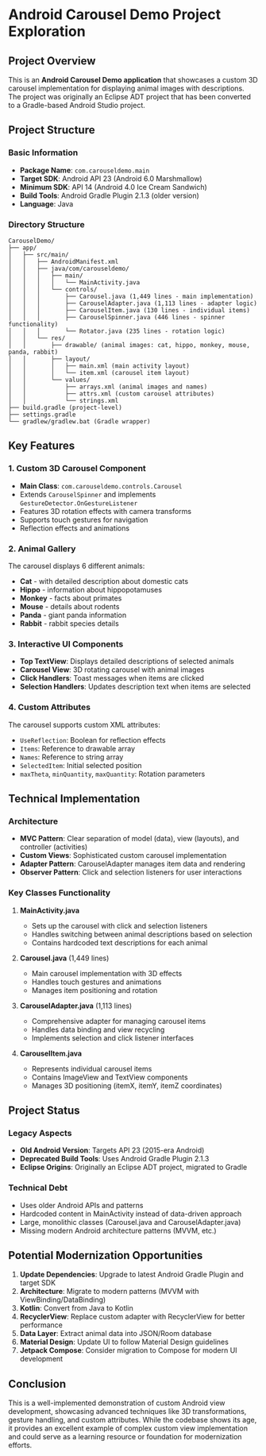 # Android Carousel Demo Project Exploration

## Project Overview

This is an **Android Carousel Demo application** that showcases a custom 3D carousel implementation for displaying animal images with descriptions. The project was originally an Eclipse ADT project that has been converted to a Gradle-based Android Studio project.

## Project Structure

### Basic Information
- **Package Name**: `com.carouseldemo.main`
- **Target SDK**: Android API 23 (Android 6.0 Marshmallow)
- **Minimum SDK**: API 14 (Android 4.0 Ice Cream Sandwich)
- **Build Tools**: Android Gradle Plugin 2.1.3 (older version)
- **Language**: Java

### Directory Structure
```
CarouselDemo/
├── app/
│   ├── src/main/
│   │   ├── AndroidManifest.xml
│   │   ├── java/com/carouseldemo/
│   │   │   ├── main/
│   │   │   │   └── MainActivity.java
│   │   │   └── controls/
│   │   │       ├── Carousel.java (1,449 lines - main implementation)
│   │   │       ├── CarouselAdapter.java (1,113 lines - adapter logic)
│   │   │       ├── CarouselItem.java (130 lines - individual items)
│   │   │       ├── CarouselSpinner.java (446 lines - spinner functionality)
│   │   │       └── Rotator.java (235 lines - rotation logic)
│   │   └── res/
│   │       ├── drawable/ (animal images: cat, hippo, monkey, mouse, panda, rabbit)
│   │       ├── layout/
│   │       │   ├── main.xml (main activity layout)
│   │       │   └── item.xml (carousel item layout)
│   │       └── values/
│   │           ├── arrays.xml (animal images and names)
│   │           ├── attrs.xml (custom carousel attributes)
│   │           └── strings.xml
├── build.gradle (project-level)
├── settings.gradle
└── gradlew/gradlew.bat (Gradle wrapper)
```

## Key Features

### 1. **Custom 3D Carousel Component**
- **Main Class**: `com.carouseldemo.controls.Carousel`
- Extends `CarouselSpinner` and implements `GestureDetector.OnGestureListener`
- Features 3D rotation effects with camera transforms
- Supports touch gestures for navigation
- Reflection effects and animations

### 2. **Animal Gallery**
The carousel displays 6 different animals:
- **Cat** - with detailed description about domestic cats
- **Hippo** - information about hippopotamuses
- **Monkey** - facts about primates
- **Mouse** - details about rodents
- **Panda** - giant panda information
- **Rabbit** - rabbit species details

### 3. **Interactive UI Components**
- **Top TextView**: Displays detailed descriptions of selected animals
- **Carousel View**: 3D rotating carousel with animal images
- **Click Handlers**: Toast messages when items are clicked
- **Selection Handlers**: Updates description text when items are selected

### 4. **Custom Attributes**
The carousel supports custom XML attributes:
- `UseReflection`: Boolean for reflection effects
- `Items`: Reference to drawable array
- `Names`: Reference to string array
- `SelectedItem`: Initial selected position
- `maxTheta`, `minQuantity`, `maxQuantity`: Rotation parameters

## Technical Implementation

### Architecture
- **MVC Pattern**: Clear separation of model (data), view (layouts), and controller (activities)
- **Custom Views**: Sophisticated custom carousel implementation
- **Adapter Pattern**: CarouselAdapter manages item data and rendering
- **Observer Pattern**: Click and selection listeners for user interactions

### Key Classes Functionality

1. **MainActivity.java**
   - Sets up the carousel with click and selection listeners
   - Handles switching between animal descriptions based on selection
   - Contains hardcoded text descriptions for each animal

2. **Carousel.java** (1,449 lines)
   - Main carousel implementation with 3D effects
   - Handles touch gestures and animations
   - Manages item positioning and rotation

3. **CarouselAdapter.java** (1,113 lines)
   - Comprehensive adapter for managing carousel items
   - Handles data binding and view recycling
   - Implements selection and click listener interfaces

4. **CarouselItem.java**
   - Represents individual carousel items
   - Contains ImageView and TextView components
   - Manages 3D positioning (itemX, itemY, itemZ coordinates)

## Project Status

### Legacy Aspects
- **Old Android Version**: Targets API 23 (2015-era Android)
- **Deprecated Build Tools**: Uses Android Gradle Plugin 2.1.3
- **Eclipse Origins**: Originally an Eclipse ADT project, migrated to Gradle

### Technical Debt
- Uses older Android APIs and patterns
- Hardcoded content in MainActivity instead of data-driven approach
- Large, monolithic classes (Carousel.java and CarouselAdapter.java)
- Missing modern Android architecture patterns (MVVM, etc.)

## Potential Modernization Opportunities

1. **Update Dependencies**: Upgrade to latest Android Gradle Plugin and target SDK
2. **Architecture**: Migrate to modern patterns (MVVM with ViewBinding/DataBinding)
3. **Kotlin**: Convert from Java to Kotlin
4. **RecyclerView**: Replace custom adapter with RecyclerView for better performance
5. **Data Layer**: Extract animal data into JSON/Room database
6. **Material Design**: Update UI to follow Material Design guidelines
7. **Jetpack Compose**: Consider migration to Compose for modern UI development

## Conclusion

This is a well-implemented demonstration of custom Android view development, showcasing advanced techniques like 3D transformations, gesture handling, and custom attributes. While the codebase shows its age, it provides an excellent example of complex custom view implementation and could serve as a learning resource or foundation for modernization efforts.